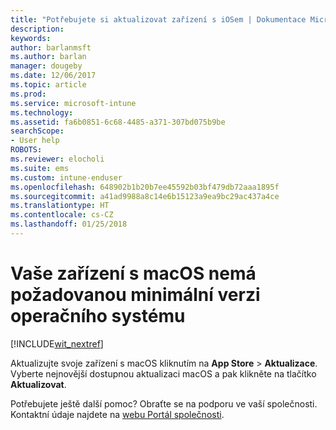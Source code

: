 ```yaml
---
title: "Potřebujete si aktualizovat zařízení s iOSem | Dokumentace Microsoftu"
description: 
keywords: 
author: barlanmsft
ms.author: barlan
manager: dougeby
ms.date: 12/06/2017
ms.topic: article
ms.prod: 
ms.service: microsoft-intune
ms.technology: 
ms.assetid: fa6b0851-6c68-4485-a371-307bd075b9be
searchScope:
- User help
ROBOTS: 
ms.reviewer: elocholi
ms.suite: ems
ms.custom: intune-enduser
ms.openlocfilehash: 648902b1b20b7ee45592b03bf479db72aaa1895f
ms.sourcegitcommit: a41ad9988a8c14e6b15123a9ea9bc29ac437a4ce
ms.translationtype: HT
ms.contentlocale: cs-CZ
ms.lasthandoff: 01/25/2018
---
```

# <a name="your-macos-device-doesnt-have-the-required-minimum-operating-system-version"></a>Vaše zařízení s macOS nemá požadovanou minimální verzi operačního systému

[!INCLUDE[wit_nextref](includes/end-user-os-update-guidance.md)]

Aktualizujte svoje zařízení s macOS kliknutím na **App Store** > **Aktualizace**. Vyberte nejnovější dostupnou aktualizaci macOS a pak klikněte na tlačítko **Aktualizovat**.

Potřebujete ještě další pomoc? Obraťte se na podporu ve vaší společnosti. Kontaktní údaje najdete na [webu Portál společnosti](https://portal.manage.microsoft.com#HelpDeskDialog).

